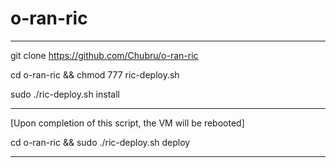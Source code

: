 # o-ran-ric


---

git clone https://github.com/Chubru/o-ran-ric

cd o-ran-ric && chmod 777 ric-deploy.sh

sudo ./ric-deploy.sh install

---

[Upon completion of this script, the VM will be rebooted]

cd o-ran-ric && sudo ./ric-deploy.sh deploy

---





